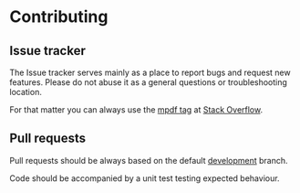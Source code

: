 Contributing
============

Issue tracker
-------------

The Issue tracker serves mainly as a place to report bugs and request new features. Please do not abuse it
as a general questions or troubleshooting location.

For that matter you can always use the
[mpdf tag](https://stackoverflow.com/questions/tagged/mpdf) at [Stack Overflow](https://stackoverflow.com/).


Pull requests
-------------

Pull requests should be always based on the default [development](https://github.com/mpdf/mpdf/tree/development)
branch.

Code should be accompanied by a unit test testing expected behaviour.
